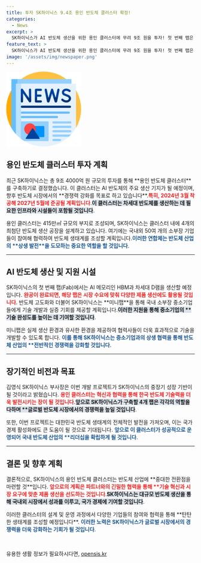 ```yaml
---
title: 투자 SK하이닉스 9.4조 용인 반도체 클러스터 확정!
categories:
  - News
excerpt: >
  SK하이닉스가 AI 반도체 생산을 위한 용인 클러스터에 무려 9조 원을 투자! 첫 번째 팹은 내년 3월 착공, 2027년 완공 예정. 이 클러스터는 글로벌 AI 반도체의 중심지로 거듭날 예정입니다!
feature_text: >
  SK하이닉스가 AI 반도체 생산을 위한 용인 클러스터에 무려 9조 원을 투자! 첫 번째 팹은 내년 3월 착공, 2027년 완공 예정. 이 클러스터는 글로벌 AI 반도체의 중심지로 거듭날 예정입니다!
image: '/assets/img/newspaper.png'
---
```


<p><img src="/assets/img/newspaper.png" alt="kimp 속보" /></p>

<h2 data-ke-size="size26">용인 반도체 클러스터 투자 계획</h2>

<p data-ke-size="size16">최근 SK하이닉스는 총 9조 4000억 원 규모의 투자를 통해 **용인 반도체 클러스터**를 구축하기로 결정했습니다. 이 클러스터는 AI 반도체의 주요 생산 기지가 될 예정이며, 향후 반도체 시장에서의 **경쟁력 강화를 목표로 하고 있습니다**.<b><span style="color: #ee2323;">특히, 2024년 3월 착공해 2027년 5월에 준공될 계획입니다</span></b>.<b><span style="background-color: #21538527;">이 클러스터는 차세대 반도체를 생산하는 데 필요한 인프라와 시설들이 포함될 것입니다</span></b>.</p>

<p data-ke-size="size16">용인 클러스터는 415만㎡ 규모의 부지로 조성되며, SK하이닉스는 클러스터 내에 4개의 최첨단 반도체 생산 공장을 설계하고 있습니다. 여기에는 국내외 50여 개의 소부장 기업들이 참여해 협력하여 반도체 생태계를 조성할 계획입니다.<b><span style="color: #1a5490;">이러한 연합체는 반도체 산업의 **상생 발전**을 도모하는 중요한 역할을 할 것입니다</span></b>.</p>

<hr>

<h2 data-ke-size="size26">AI 반도체 생산 및 지원 시설</h2>

<p data-ke-size="size16">SK하이닉스의 첫 번째 팹(Fab)에서는 AI 메모리인 HBM과 차세대 D램을 생산할 예정입니다. <b><span style="color: #ee2323;">완공이 완료되면, 해당 팹은 시장 수요에 맞춰 다양한 제품 생산에도 활용될 것입니다</span></b>. 반도체 고도화와 더불어 SK하이닉스는 **미니팹**을 통해 국내 소부장 중소기업들에게 기술 개발과 실증 기회를 제공할 계획입니다.<b><span style="background-color: #21538527;">이러한 지원을 통해 중소기업의 **기술 완성도를 높이는 데 기여할 것입니다</span></b>.</p>

<p data-ke-size="size16">미니팹은 실제 생산 환경과 유사한 환경을 제공하여 협력사들이 더욱 효과적으로 기술을 개발할 수 있도록 합니다. <b><span style="color: #1a5490;">이를 통해 SK하이닉스는 중소기업과의 상생 협력을 통해 반도체 산업의 **전반적인 경쟁력을 강화할 것입니다</span></b>.</p>

<hr>

<h2 data-ke-size="size26">장기적인 비전과 목표</h2>

<p data-ke-size="size16">김영식 SK하이닉스 부사장은 이번 개발 프로젝트가 SK하이닉스의 중장기 성장 기반이 될 것이라고 밝혔습니다. <b><span style="color: #ee2323;">용인 클러스터는 혁신과 협력을 통해 한국 반도체 기술력을 더욱 발전시키는 장이 될 것입니다</span></b>.<b><span style="background-color: #21538527;">앞으로 SK하이닉스가 구축할 4개 팹은 각각의 역할을 다하며 **글로벌 반도체 시장에서의 경쟁력을 높일 것입니다</span></b>.</p>

<p data-ke-size="size16">또한, 이번 프로젝트는 대한민국 반도체 생태계의 전체적인 발전을 가져오며, 이는 국가 경제 활성화에도 큰 도움이 될 것으로 기대됩니다. <b><span style="color: #1a5490;">앞으로 이 클러스터가 성공적으로 운영되어 국내 반도체 산업의 **리더십을 확립하게 될 것입니다</span></b>.</p>

<hr>

<h2 data-ke-size="size26">결론 및 향후 계획</h2>

<p data-ke-size="size16">결론적으로, SK하이닉스의 용인 반도체 클러스터는 반도체 산업에 **중대한 전환점을 마련할 것**입니다. <b><span style="color: #ee2323;">앞으로의 계획은 파트너와의 긴밀한 협력을 통해 **기술 혁신과 시장 요구에 맞춘 제품 생산을 선도하는 것입니다</span></b>.<b><span style="background-color: #21538527;">SK하이닉스는 대규모 반도체 생산을 통해 국내외 시장에서 성과를 이루고, 국가 경제에 기여할 것입니다</span></b>.</p>

<p data-ke-size="size16">이러한 클러스터의 설계 및 운영 과정에서 다양한 기업들의 참여와 협력을 통해 **탄탄한 생태계를 조성할 예정입니다**. <b><span style="color: #1a5490;">이러한 노력은 SK하이닉스가 글로벌 시장에서의 경쟁력을 더욱 강화하는 기회가 될 것입니다</span></b>.</p>

<p data-ke-size="size16">&nbsp;</p>
유용한 생활 정보가 필요하시다면, <a href="https://opensis.kr" rel="dofollow">opensis.kr</a>


